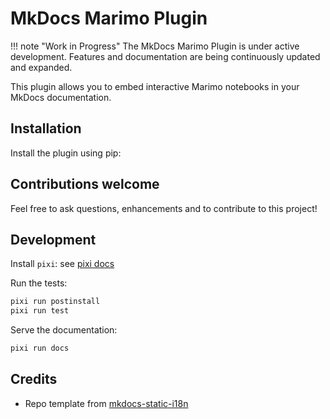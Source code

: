 # MkDocs Marimo Plugin

!!! note "Work in Progress"
The MkDocs Marimo Plugin is under active development. Features and documentation are being continuously updated and expanded.

This plugin allows you to embed interactive Marimo notebooks in your MkDocs documentation.

## Installation

Install the plugin using pip:

## Contributions welcome

Feel free to ask questions, enhancements and to contribute to this project!

## Development

Install `pixi`: see [pixi docs](https://pixi.sh)

Run the tests:

```bash
pixi run postinstall
pixi run test
```

Serve the documentation:

```bash
pixi run docs
```

## Credits

- Repo template from [mkdocs-static-i18n](https://github.com/ultrabug/mkdocs-static-i18n)
